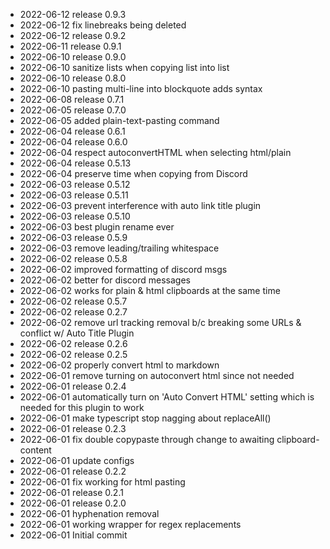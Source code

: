 - 2022-06-12	release 0.9.3
- 2022-06-12	fix linebreaks being deleted
- 2022-06-12	release 0.9.2
- 2022-06-11	release 0.9.1
- 2022-06-10	release 0.9.0
- 2022-06-10	sanitize lists when copying list into list
- 2022-06-10	release 0.8.0
- 2022-06-10	pasting multi-line into blockquote adds syntax
- 2022-06-08	release 0.7.1
- 2022-06-05	release 0.7.0
- 2022-06-05	added plain-text-pasting command
- 2022-06-04	release 0.6.1
- 2022-06-04	release 0.6.0
- 2022-06-04	respect autoconvertHTML when selecting html/plain
- 2022-06-04	release 0.5.13
- 2022-06-04	preserve time when copying from Discord
- 2022-06-03	release 0.5.12
- 2022-06-03	release 0.5.11
- 2022-06-03	prevent interference with auto link title plugin
- 2022-06-03	release 0.5.10
- 2022-06-03	best plugin rename ever
- 2022-06-03	release 0.5.9
- 2022-06-03	remove leading/trailing whitespace
- 2022-06-02	release 0.5.8
- 2022-06-02	improved formatting of discord msgs
- 2022-06-02	better for discord messages
- 2022-06-02	works for plain & html clipboards at the same time
- 2022-06-02	release 0.5.7
- 2022-06-02	release 0.2.7
- 2022-06-02	remove url tracking removal b/c breaking some URLs & conflict w/ Auto Title Plugin
- 2022-06-02	release 0.2.6
- 2022-06-02	release 0.2.5
- 2022-06-02	properly convert html to markdown
- 2022-06-01	remove turning on autoconvert html since not needed
- 2022-06-01	release 0.2.4
- 2022-06-01	automatically turn on 'Auto Convert HTML' setting which is needed for this plugin to work
- 2022-06-01	make typescript stop nagging about replaceAll()
- 2022-06-01	release 0.2.3
- 2022-06-01	fix double copypaste through change to awaiting clipboard-content
- 2022-06-01	update configs
- 2022-06-01	release 0.2.2
- 2022-06-01	fix working for html pasting
- 2022-06-01	release 0.2.1
- 2022-06-01	release 0.2.0
- 2022-06-01	hyphenation removal
- 2022-06-01	working wrapper for regex replacements
- 2022-06-01	Initial commit
